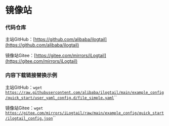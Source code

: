 # 镜像站

### 代码仓库

主站GitHub：[https://github.com/alibaba/ilogtail](https://github.com/alibaba/ilogtail)

镜像站Gitee：[https://gitee.com/mirrors/iLogtail](https://gitee.com/mirrors/iLogtail)



### 内容下载链接替换示例

主站GitHub：`wget` [`https://raw.githubusercontent.com/alibaba/ilogtail/main/example_config/quick_start/user_yaml_config.d/file_simple.yaml`](https://raw.githubusercontent.com/alibaba/ilogtail/main/example\_config/quick\_start/user\_yaml\_config.d/file\_simple.yaml)``

镜像站Gitee：`wget` [`https://gitee.com/mirrors/iLogtail/raw/main/example_config/quick_start/ilogtail_config.json`](https://gitee.com/mirrors/iLogtail/raw/main/example\_config/quick\_start/ilogtail\_config.json)``
